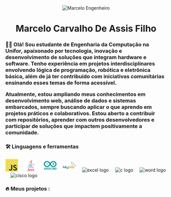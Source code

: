 <div align="center">
  <img <img width="1536" height="1024" alt="Marcelo Engenheiro" src="https://github.com/user-attachments/assets/1cfce869-86b2-4877-b7b1-3e8d026d1141"
  />
</div>

###


###

<h1 align="center">Marcelo Carvalho De Assis Filho</h1>

###

<h3 align="left">👩‍💻 Olá! Sou estudante de Engenharia da Computação na Unifor, apaixonado por tecnologia, inovação e desenvolvimento de soluções que integram hardware e software. Tenho experiência em projetos interdisciplinares envolvendo lógica de programação, robótica e eletrônica básica, além de já ter contribuído com iniciativas comunitárias ensinando esses temas de forma acessível.

Atualmente, estou ampliando meus conhecimentos em desenvolvimento web, análise de dados e sistemas embarcados, sempre buscando aplicar o que aprendo em projetos práticos e colaborativos. Estou aberto a contribuir com repositórios, aprender com outros desenvolvedores e participar de soluções que impactem positivamente a comunidade.</h3>



<h3 align="left">🛠 Linguagens e ferramentas</h3>

###

<div align="left">
  <img src="https://raw.githubusercontent.com/devicons/devicon/54cfe13ac10eaa1ef817a343ab0a9437eb3c2e08/icons/javascript/javascript-original.svg" width="40" alt="javascript logo" />
  <img width="12" />
  <img src="https://raw.githubusercontent.com/devicons/devicon/54cfe13ac10eaa1ef817a343ab0a9437eb3c2e08/icons/java/java-original-wordmark.svg" width="40" alt="java logo"  />
  <img width="12" />
  <img src="https://raw.githubusercontent.com/devicons/devicon/54cfe13ac10eaa1ef817a343ab0a9437eb3c2e08/icons/arduino/arduino-original-wordmark.svg" width="40" alt="arduino logo"  />
  <img width="12" />
  <img src="https://raw.githubusercontent.com/devicons/devicon/54cfe13ac10eaa1ef817a343ab0a9437eb3c2e08/icons/mysql/mysql-original-wordmark.svg" width="40" alt="mysql logo" />
  <img width="12" />
  <img src="https://github.com/sempostma/office365-icons/blob/master/png/1024/excel.png?raw=true" width="40" alt="excel logo" />
  <img width="12" />
  <img src= "https://raw.githubusercontent.com/simple-icons/simple-icons/fef4deacf91add8bb3b353cd81097b50eb6cc4d0/icons/c.svg" width="40" alt="c logo" />
  <img width="12" />
  <img src= "https://github.com/sempostma/office365-icons/blob/master/png/1024/word.png?raw=true" width="40" alt="word logo" />
  <img width="12" />
  <img src= "https://github.com/losuler/com.cisco.PacketTracer/blob/master/com.cisco.PacketTracer.png?raw=true" width="40" alt="cisco logo"  />
  <img width="12" />
  

###

<h3 align="left">🔥   Meus projetos :</h3>

###



